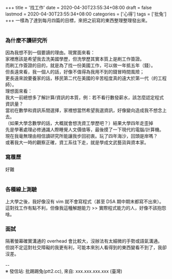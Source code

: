 +++
title = '找工作'
date = 2020-04-30T23:55:34+08:00
draft = false
lastmod = 2020-04-30T23:55:34+08:00
categories = ['心得']
tags = ['批兔']
+++
一樣為了達到每月四篇的目標，來把之前寫的東西整理整理發出來。<br>
<br>
### 為什麼不讀研究所 
因為我想不到一個要讀的理由。現實面來看：<br>
家裡應該是希望我去洗美國學歷，但洗學歷其實本質上是刷工作簽證。<br>
而刷工作簽證的目的，就是為了找一份美國工作，可以做一年抵五年（錢）。<br>
但長遠來看，我一個人的話，好像不值得為我用不到的錢冒時間風險；<br>
更長遠來說要養家的話，移民第二代在美國的辛苦程度真的遠大於第一代（的工程師）。<br>
理想面來看：<br>
我大一前總想多了解計算/資訊的本質，例：若不看行數發薪水，該怎麼認定程式資訊量？<br>
當初在數學和資訊系間選擇，家裡想當然希望我選資訊，好像變向造成我不想念上去。<br>
（如果大學念數學的話，大概就會想洗資工學歷吧？）結果大學四年走歪掉<br>
先是學著處理必修通識人際睡覺人文價值等，最後摸了一下現代的電腦/計算機。<br>
現在我毫無理由相信讀研究所能讓我步回初衷。玩了四年海沙，回頭是岸嗎？<br>
或著我大一時的觀察正確，資工系往下走，就是學成文武藝貨與資本家。<br>

### 寫履歷 
好難<br>
<br>
### 各種線上測驗 
上大學之後，我好像沒有 vim 就不會寫程式（甚至 DSA 期中期末都寫不出來）。<br>
這對找工作有點不利，但像我這種解題能力 >> 實際程式能力的人，好像不該抱怨啥。<br>

### 面試 
隔著螢幕確實溝通的 overhead 會比較大，沒辦法有太細微的手勢或語氣溝通。<br>
但說不定這對社交障礙的我更有利，可能本來別人看得到的東西變看不到了，我卻沒差。<br>
<br>
--<br>
※ 發信站: 批踢踢兔(ptt2.cc), 來自: xxx.xxx.xxx.xxx (臺灣)<br>
